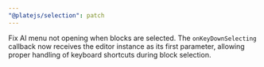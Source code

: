```yaml
---
"@platejs/selection": patch
---
```


Fix AI menu not opening when blocks are selected. The `onKeyDownSelecting` callback now receives the editor instance as its first parameter, allowing proper handling of keyboard shortcuts during block selection.